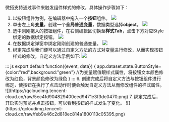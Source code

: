 
微搭支持通过事件来触发组件样式的修改，具体操作步骤如下：
1. 以按钮组件为例，在编辑器中拖入一个**按钮**组件。
![](https://qcloudimg.tencent-cloud.cn/raw/b05b494d7ac0c542b7617d372fd13ac2.png)
2. 单击左上角**变量**，创建一个**全局普通变量**，数据类型选择**object**。
![](https://qcloudimg.tencent-cloud.cn/raw/f1c6a3424362c72490840d3f5de1f191.png)
3. 选中刚刚拖入的按钮组件，在右侧编辑区切换至**样式Tab**，点击下方对应Style绑定的数据绑定按钮。
![](https://qcloudimg.tencent-cloud.cn/raw/a39455bc9e6cb28cef658e93586e4019.png)
4. 在数据绑定弹窗中绑定刚刚创建的普通变量。
![](https://qcloudimg.tencent-cloud.cn/raw/f71dd5452e8df0a209531dd07300920f.png)
5. 绑定完成后我们便可以通过自定义方法的方式对变量进行修改，从而实现按钮样式的修改，自定义方法示例如下:
![](https://qcloudimg.tencent-cloud.cn/raw/c9677d45efa3e33a80b87b2c16d0d311.png)
<dx-codeblock>
:::  js
export default function({event, data}) {
 app.dataset.state.ButtonStyle={color:"red",background:"green"} //为变量赋值眼样式属性，将按钮文本颜色修改为红色，背景颜色修改为绿色
}
:::
</dx-codeblock>
6. 创建完成后将自定义方法与按钮组件进行绑定，使按钮在执行了点击动作时便会触发自定义方法从而修改组件的样式属性。
![](https://qcloudimg.tencent-cloud.cn/raw/5ec4fd904829400eed9471e3f3dc0470.png)
7. 绑定完成后，开启实时预览并点击按钮，可以看到按钮的样式发生了变化。
![](https://qcloudimg.tencent-cloud.cn/raw/feb9e46c2d818ec814a1800113c05395.png)




